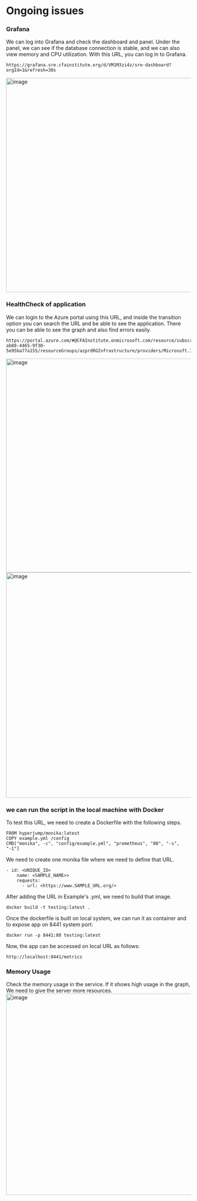 # Ongoing issues 

### Grafana
We can log into Grafana and check the dashboard and panel. Under the panel, we can see if the database connection is stable, and we can also view memory and CPU utilization.
With this URL, you can log in to Grafana.
```
https://grafana.sre.cfainstitute.org/d/VM1M3zi4z/sre-dashboard?orgId=1&refresh=30s
```
<img width="584" alt="image" src="https://user-images.githubusercontent.com/76546821/216253650-9ca3df55-bcaa-4762-a529-6f244df3ce8a.png">

### HealthCheck of application
We can login to the Azure portal using this URL, and inside the transition option you can search the URL and be able to see the application. There you can be able to see the graph and also find errors easily.
```
https://portal.azure.com/#@CFAInstitute.onmicrosoft.com/resource/subscriptions/62d44f85-ab88-4465-9f30-5e95ba77a155/resourceGroups/azprdRGInfrastructure/providers/Microsoft.Insights/components/azprdInfrastructure/overview
```
<img width="583" alt="image" src="https://user-images.githubusercontent.com/76546821/216254302-eeea2c79-971d-41e5-a5af-9ae2f4a1613e.png">

<img width="614" alt="image" src="https://user-images.githubusercontent.com/76546821/216254550-18ee8753-0acd-40d9-bdd6-f898f96b6f84.png">

### we can run the script in the local machine with Docker

To test this URL, we need to create a Dockerfile with the following steps.
```
FROM hyperjump/monika:latest
COPY example.yml /config
CMD["monika", -c", "config/example.yml", "prometheus", "80", "-s", "-1"]

```
We need to create one monika file where we need to define that URL.
```
- id: <UNIQUE_ID>
    name: <SAMPLE_NAME>>
    requests:
      - url: <https://www.SAMPLE_URL.org/>
```

After adding the URL in Example's .yml, we need to build that image.
```
docker build -t testing:latest .
```
 Once the dockerfile is built on local system, we can run it as container and to expose app on 8441 system port:
```
docker run -p 8441:80 testing:latest
```

Now, the app can be accessed on local URL as follows:
```
http://localhost:8441/metrics
```

### Memory Usage 

Check the memory usage in the service. If it shows high usage in the graph, We need to give the server more resources.
<img width="549" alt="image" src="https://user-images.githubusercontent.com/76546821/216268498-62757e94-35be-4120-99f1-43da5bb13bf4.png">


